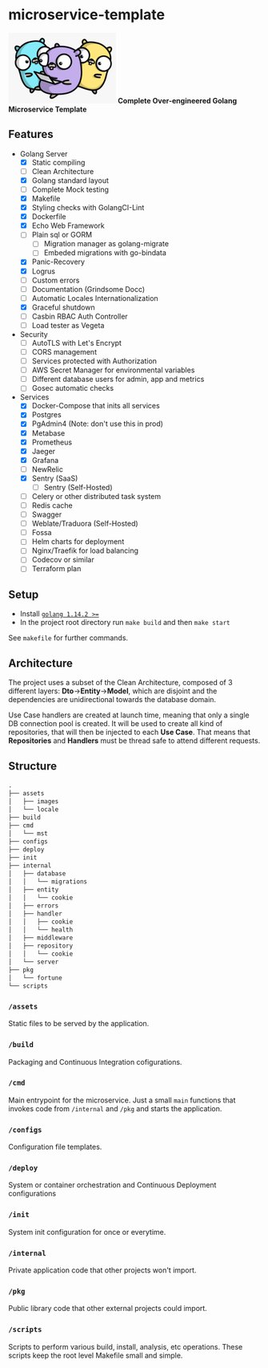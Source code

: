 # microservice-template
![Gophers](./assets/images/gophers.png "Gophers") **Complete Over-engineered Golang Microservice Template**

## Features
- Golang Server
    - [x] Static compiling
    - [ ] Clean Architecture
    - [x] Golang standard layout
    - [ ] Complete Mock testing
    - [x] Makefile
    - [x] Styling checks with GolangCI-Lint
    - [x] Dockerfile
    - [x] Echo Web Framework
    - [ ] Plain sql or GORM
        - [ ] Migration manager as golang-migrate
        - [ ] Embeded migrations with go-bindata
    - [x] Panic-Recovery
    - [x] Logrus
    - [ ] Custom errors
    - [ ] Documentation (Grindsome Docc)
    - [ ] Automatic Locales Internationalization
    - [x] Graceful shutdown
    - [ ] Casbin RBAC Auth Controller
    - [ ] Load tester as Vegeta
- Security
    - [ ] AutoTLS with Let's Encrypt
    - [ ] CORS management
    - [ ] Services protected with Authorization
    - [ ] AWS Secret Manager for environmental variables
    - [ ] Different database users for admin, app and metrics
    - [ ] Gosec automatic checks
- Services
    - [x] Docker-Compose that inits all services
    - [x] Postgres
    - [x] PgAdmin4 (Note: don't use this in prod)
    - [x] Metabase
    - [x] Prometheus
    - [x] Jaeger
    - [x] Grafana
    - [ ] NewRelic
    - [x] Sentry (SaaS)
        - [ ] Sentry (Self-Hosted)
    - [ ] Celery or other distributed task system
    - [ ] Redis cache
    - [ ] Swagger
    - [ ] Weblate/Traduora (Self-Hosted)
    - [ ] Fossa
    - [ ] Helm charts for deployment
    - [ ] Nginx/Traefik for load balancing
    - [ ] Codecov or similar
    - [ ] Terraform plan

## Setup
- Install [`golang 1.14.2 >=`](https://golang.org/dl/)
- In the project root directory run `make build` and then `make start`

See `makefile` for further commands.

## Architecture
The project uses a subset of the Clean Architecture, composed of 3 different layers: **Dto**->**Entity**->**Model**, which are disjoint and the dependencies are unidirectional towards the database domain.

Use Case handlers are created at launch time, meaning that only a single DB connection pool is created. It will be used to create all kind of repositories, that will then be injected to each **Use Case**. That means that **Repositories** and **Handlers** must be thread safe to attend different requests.

## Structure
```
.
├── assets
│   ├── images
│   └── locale
├── build
├── cmd
│   └── mst
├── configs
├── deploy
├── init
├── internal
│   ├── database
│   │   └── migrations
│   ├── entity
│   │   └── cookie
│   ├── errors
│   ├── handler
│   │   ├── cookie
│   │   └── health
│   ├── middleware
│   ├── repository
│   │   └── cookie
│   └── server
├── pkg
│   └── fortune
└── scripts
```

### `/assets`
Static files to be served by the application.

### `/build`
Packaging and Continuous Integration cofigurations.

### `/cmd`
Main entrypoint for the microservice. Just a small `main` functions that invokes code from `/internal` and `/pkg` and starts the application.

### `/configs`
Configuration file templates.

### `/deploy`
System or container orchestration and Continuous Deployment configurations

### `/init`
System init configuration for once or everytime.

### `/internal`
Private application code that other projects won't import.

### `/pkg`
Public library code that other external projects could import.

### `/scripts`
Scripts to perform various build, install, analysis, etc operations. These scripts keep the root level Makefile small and simple.
